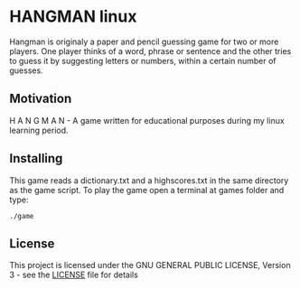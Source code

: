 # HANGMAN linux
Hangman is originaly a paper and pencil guessing game for two or more players. One player thinks of a word, phrase or sentence and the other tries to guess it by suggesting letters or numbers, within a certain number of guesses.

## Motivation
H A N G M A N - A game written for educational purposes during my linux learning period.

## Installing
This game reads a dictionary.txt and a highscores.txt in the same directory as the game script.
To play the game open a terminal at games folder and type: 
```
./game 
```
## License

This project is licensed under the GNU GENERAL PUBLIC LICENSE, Version 3 - see the [LICENSE](LICENSE) file for details
